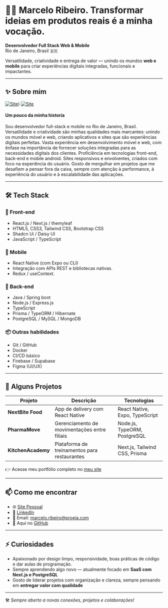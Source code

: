 # 👨‍💻 Marcelo Ribeiro. Transformar ideias em produtos reais é a minha vocação.

**Desenvolvedor Full Stack Web & Mobile**  
Rio de Janeiro, Brasil 🇧🇷  

Versatilidade, criatividade e entrega de valor — unindo os mundos **web e mobile** para criar experiências digitais integradas, funcionais e impactantes.

---

## ✨ Sobre mim

[![Site](https://img.shields.io/badge/website-000000?style=for-the-badge&logo=About.me&logoColor=white)](https://portifolio-nextjs-rosy.vercel.app/))
[![Site](https://img.shields.io/badge/Instagram-E4405F?style=for-the-badge&logo=instagram&logoColor=white)](https://www.instagram.com/marcelo.ribeiro.dev/)

#### Um pouco da minha hístoria

Sou desenvolvedor full-stack e mobile no Rio de Janeiro, Brasil. Versatilidade e criatividade são minhas qualidades mais marcantes: unindo os mundos móvel e web, criando aplicativos e sites que são experiências digitais perfeitas. Vasta experiência em desenvolvimento móvel e web, com ênfase na importância de fornecer soluções integradas para as necessidades digitais dos clientes. Proficiência em tecnologias front-end, back-end e mobile android. Sites responsivos e envolventes, criados com foco na experiência do usuário.
Gosto de mergulhar em projetos que me desafiem a pensar fora da caixa, sempre com atenção à performance, à experiência do usuário e à escalabilidade das aplicações.

---

## 🛠️ Tech Stack

### 🚀 Front-end
- React.js / Next.js  / themyleaf
- HTML5, CSS3, Tailwind CSS, Bootstrap CSS
- Shadcn Ui / Daisy UI
- JavaScript / TypeScript  

### 📱 Mobile
- React Native (com Expo ou CLI)  
- Integração com APIs REST e bibliotecas nativas.
- Redux / useContext.  

### 🧠 Back-end
- Java / Spring boot
- Node.js / Express.js  
- TypeScript  
- Prisma / TypeORM / Hibernate
- PostgreSQL / MySQL  / MongoDB

### 📦 Outras habilidades
- Git / GitHub  
- Docker  
- CI/CD básico  
- Firebase / Supabase
- Figma (UI/UX)

---

## 📌 Alguns Projetos

| Projeto | Descrição | Tecnologias |
|--------|------------|-------------|
| **NextBite Food** | App de delivery com React Native | React Native, Expo, TypeScript |
| **PharmaMove** | Gerenciamento de movimentações entre filiais | Node.js, TypeORM, PostgreSQL |
| **KitchenAcademy** | Plataforma de treinamentos para restaurantes | Next.js, Tailwind CSS, Prisma |

👉 Acesse meu portfólio completo no [meu site](https://portifolio-nextjs-rosy.vercel.app/)  

---

## 📫 Como me encontrar

- 🌐 [Site Pessoal](https://portifolio-nextjs-rosy.vercel.app/)  
- 💼 [LinkedIn](https://www.linkedin.com/in/marcelo-ribeiro-fullstack/)  
- 📧 Email: marcelo.ribeiro@proeja.com  
- 🐙 Aqui no [GitHub](https://github.com/mrcomputer2018)

---

## ⚡ Curiosidades

- Apaixonado por design limpo, responsividade, boas práticas de código e dar aulas de programação.
- Sempre aprendendo algo novo — atualmente focado em **SaaS com Next.js e PostgreSQL**  
- Gosto de liderar projetos com organização e clareza, sempre pensando em **entregar valor com qualidade**

---

🛠️ *Sempre aberto a novas conexões, projetos e colaborações!*

